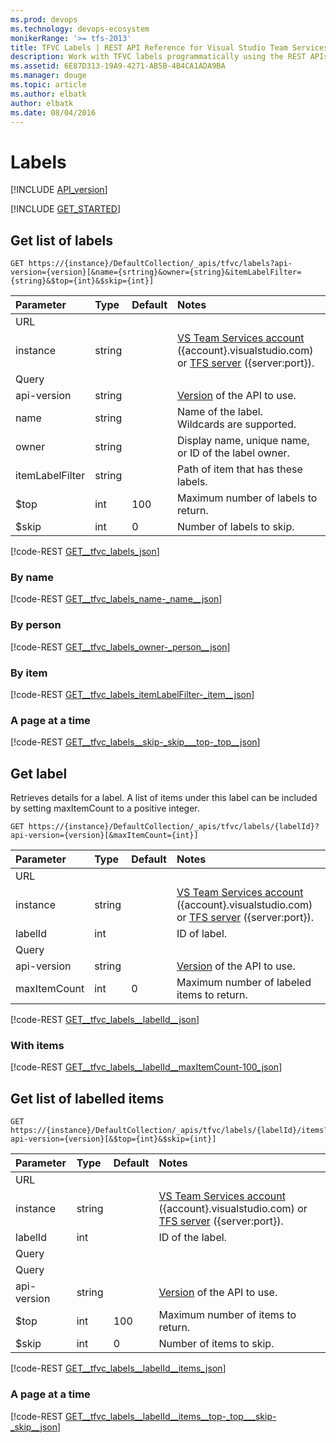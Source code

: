 ```yaml
---
ms.prod: devops
ms.technology: devops-ecosystem
monikerRange: '>= tfs-2013'
title: TFVC Labels | REST API Reference for Visual Studio Team Services and Team Foundation Server
description: Work with TFVC labels programmatically using the REST APIs for Visual Studio Team Services and Team Foundation Server.
ms.assetid: 6E87D313-19A9-4271-AB5B-4B4CA1ADA9BA
ms.manager: douge
ms.topic: article
ms.author: elbatk
author: elbatk
ms.date: 08/04/2016
---
```


# Labels
[!INCLUDE [API_version](../_data/version.md)]

[!INCLUDE [GET_STARTED](../_data/get-started.md)]

## Get list of labels

```no-highlight
GET https://{instance}/DefaultCollection/_apis/tfvc/labels?api-version={version}[&name={srtring}&owner={string}&itemLabelFilter={string}&$top={int}&$skip={int}]
```

| Parameter       | Type   | Default | Notes
|:----------------|:-------|:--------|:------
| URL
| instance        | string |         | [VS Team Services account](/integrate/get-started/rest/basics.md) ({account}.visualstudio.com) or [TFS server](/integrate/get-started/rest/basics.md) ({server:port}).
| Query
| api-version     | string |         | [Version](../../concepts/rest-api-versioning.md) of the API to use.
| name            | string |         | Name of the label.<br/>Wildcards are supported.
| owner           | string |         | Display name, unique name, or ID of the label owner.
| itemLabelFilter | string |         | Path of item that has these labels.
| $top            | int    | 100     | Maximum number of labels to return.
| $skip           | int    | 0       | Number of labels to skip.

[!code-REST [GET__tfvc_labels_json](./_data/labels/GET__tfvc_labels.json)]

### By name
[!code-REST [GET__tfvc_labels_name-_name__json](./_data/labels/GET__tfvc_labels_name-_name_.json)]

### By person
[!code-REST [GET__tfvc_labels_owner-_person__json](./_data/labels/GET__tfvc_labels_owner-_person_.json)]

### By item
[!code-REST [GET__tfvc_labels_itemLabelFilter-_item__json](./_data/labels/GET__tfvc_labels_itemLabelFilter-_item_.json)]

### A page at a time
[!code-REST [GET__tfvc_labels__skip-_skip___top-_top__json](./_data/labels/GET__tfvc_labels__skip-_skip___top-_top_.json)]

## Get label
Retrieves details for a label. A list of items under this label can be included by setting maxItemCount to a positive integer. 

```no-highlight
GET https://{instance}/DefaultCollection/_apis/tfvc/labels/{labelId}?api-version={version}[&maxItemCount={int}]
```

| Parameter    | Type   | Default | Notes
|:-------------|:-------|:--------|:------
| URL
| instance     | string |         | [VS Team Services account](/integrate/get-started/rest/basics.md) ({account}.visualstudio.com) or [TFS server](/integrate/get-started/rest/basics.md) ({server:port}).
| labelId      | int    |         | ID of label.
| Query
| api-version  | string |         | [Version](../../concepts/rest-api-versioning.md) of the API to use.
| maxItemCount | int    | 0       | Maximum number of labeled items to return.

[!code-REST [GET__tfvc_labels__labelId__json](./_data/labels/GET__tfvc_labels__labelId_.json)]

### With items

[!code-REST [GET__tfvc_labels__labelId__maxItemCount-100_json](./_data/labels/GET__tfvc_labels__labelId__maxItemCount-100.json)]

## Get list of labelled items

```no-highlight
GET https://{instance}/DefaultCollection/_apis/tfvc/labels/{labelId}/items?api-version={version}[&$top={int}&$skip={int}]
```

| Parameter    | Type   | Default | Notes
|:-------------|:-------|:--------|:------
| URL
| instance     | string |         | [VS Team Services account](/integrate/get-started/rest/basics.md) ({account}.visualstudio.com) or [TFS server](/integrate/get-started/rest/basics.md) ({server:port}).
| labelId      | int    |         | ID of the label.
| Query
| Query
| api-version  | string |         | [Version](../../concepts/rest-api-versioning.md) of the API to use.
| $top         | int    | 100     |  Maximum number of items to return.
| $skip        | int    | 0       |  Number of items to skip.

[!code-REST [GET__tfvc_labels__labelId__items_json](./_data/labels/GET__tfvc_labels__labelId__items.json)]

### A page at a time

[!code-REST [GET__tfvc_labels__labelId__items__top-_top___skip-_skip__json](./_data/labels/GET__tfvc_labels__labelId__items__top-_top___skip-_skip_.json)]

